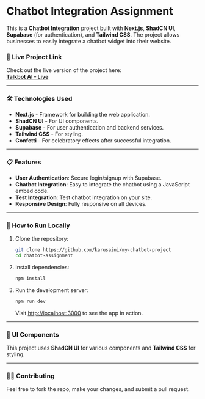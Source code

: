 # Chatbot Integration Assignment

This is a **Chatbot Integration** project built with **Next.js**, **ShadCN UI**, **Supabase** (for authentication), and **Tailwind CSS**. The project allows businesses to easily integrate a chatbot widget into their website.

### 🚀 Live Project Link

Check out the live version of the project here:  
[**Talkbot AI - Live**](https://talkbot-ai-new.vercel.app)

---

### 🛠️ Technologies Used

- **Next.js** - Framework for building the web application.
- **ShadCN UI** - For UI components.
- **Supabase** - For user authentication and backend services.
- **Tailwind CSS** - For styling.
- **Confetti** - For celebratory effects after successful integration.

---

### 📋 Features

- **User Authentication**: Secure login/signup with Supabase.
- **Chatbot Integration**: Easy to integrate the chatbot using a JavaScript embed code.
- **Test Integration**: Test chatbot integration on your site.
- **Responsive Design**: Fully responsive on all devices.

---

### 🌱 How to Run Locally

1. Clone the repository:

   ```bash
   git clone https://github.com/karusaini/my-chatbot-project
   cd chatbot-assignment
   ```

2. Install dependencies:

   ```bash
   npm install
   ```

3. Run the development server:

   ```bash
   npm run dev
   ```

   Visit [http://localhost:3000](http://localhost:3000) to see the app in action.

---

### 🎨 UI Components

This project uses **ShadCN UI** for various components and **Tailwind CSS** for styling.

---

### 🧑‍💻 Contributing

Feel free to fork the repo, make your changes, and submit a pull request.
